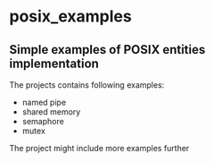 # posix_examples
## Simple examples of POSIX entities implementation
The projects contains following examples:
- named pipe
- shared memory
- semaphore
- mutex

The project might include more examples further
